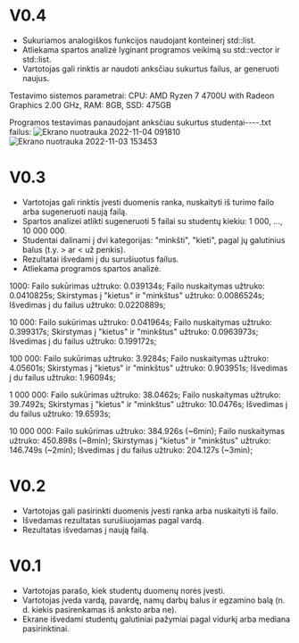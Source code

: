 # V0.4
* Sukuriamos analogiškos funkcijos naudojant konteinerį std::list.
* Atliekama spartos analizė lyginant programos veikimą su std::vector ir std::list.
* Vartotojas gali rinktis ar naudoti anksčiau sukurtus failus, ar generuoti naujus.

Testavimo sistemos parametrai:
CPU: AMD Ryzen 7 4700U with Radeon Graphics 2.00 GHz,
RAM: 8GB,
SSD: 475GB


Programos testavimas panaudojant anksčiau sukurtus studentai----.txt failus:
![Ekrano nuotrauka 2022-11-04 091810](https://user-images.githubusercontent.com/114149330/199920274-0e12866b-e8f0-42e0-8d45-c1018bd6876a.png)
![Ekrano nuotrauka 2022-11-03 153453](https://user-images.githubusercontent.com/114149330/199736459-6bf2b4b5-a52d-4f01-8d45-5d9ecf78b484.png)

# V0.3
* Vartotojas gali rinktis įvesti duomenis ranka, nuskaityti iš turimo failo arba sugeneruoti naują failą.
* Spartos analizei atlikti sugeneruoti 5 failai su studentų kiekiu: 1 000, ..., 10 000 000.
* Studentai dalinami į dvi kategorijas: "minkšti", "kieti", pagal jų galutinius balus (t.y. > ar < už penkis).
* Rezultatai išvedami į du surušiuotus failus.
* Atliekama programos spartos analizė.

1000:
Failo sukūrimas užtruko:  0.039134s;
Failo nuskaitymas užtruko:  0.0410825s;
Skirstymas į "kietus" ir "minkštus" užtruko:  0.0086524s;
Išvedimas į du failus užtruko:  0.0220889s;

10 000:
Failo sukūrimas užtruko: 0.041964s;
Failo nuskaitymas užtruko: 0.399317s;
Skirstymas į "kietus" ir "minkštus" užtruko: 0.0963973s;
Išvedimas į du failus užtruko: 0.199172s;

100 000:
Failo sukūrimas užtruko: 3.9284s;
Failo nuskaitymas užtruko: 4.05601s;
Skirstymas į "kietus" ir "minkštus" užtruko: 0.903951s;
Išvedimas į du failus užtruko: 1.96094s;

1 000 000:
Failo sukūrimas užtruko: 38.0462s;
Failo nuskaitymas užtruko: 39.7492s;
Skirstymas į "kietus" ir "minkštus" užtruko: 10.0476s;
Išvedimas į du failus užtruko: 19.6593s;


10 000 000:
Failo sukūrimas užtruko: 384.926s (~6min);
Failo nuskaitymas užtruko: 450.898s (~8min);
Skirstymas į "kietus" ir "minkštus" užtruko: 146.749s (~2min);
Išvedimas į du failus užtruko: 204.127s (~3min);
# V0.2
* Vartotojas gali pasirinkti duomenis įvesti ranka arba nuskaityti iš failo.
* Išvedamas rezultatas surušiuojamas pagal vardą.
* Rezultatas išvedamas į naują failą.
# V0.1
* Vartotojas parašo, kiek studentų duomenų norės įvesti.
* Vartotojas įveda vardą, pavardę, namų darbų balus ir egzamino balą (n. d. kiekis pasirenkamas iš anksto arba ne).
* Ekrane išvedami studentų galutiniai pažymiai pagal vidurkį arba mediana pasirinktinai.
